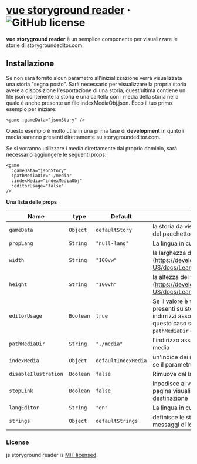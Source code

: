 # [vue storyground reader](https://storygroundeditor.com) &middot; ![GitHub license](https://img.shields.io/badge/license-MIT-blue.svg)

**vue storyground reader** è un semplice componente per visualizzare le storie di storygroundeditor.com.

## Installazione

Se non sarà fornito alcun parametro all'inizializzazione verrà visualizzata una storia "segna posto". Sarà necessario per visualizzare la propria storia avere a disposizione l'esportazione di una storia, quest'ultima contiene un file json contenente la storia e una cartella con i media della storia nella quale è anche presente un file indexMediaObj.json.
Ecco il tuo primo esempio per iniziare:

```vue
<game :gameData="jsonStory" />
```

Questo esempio è molto utile in una prima fase di **development** in qunto i media saranno presenti direttamente su storygroundeditor.com.

Se si vorranno utilizzare i media direttamente dal proprio dominio, sarà necessario aggiungere le seguenti props:

```vue
<game
  :gameData="jsonStory"
  :pathMediaDir="./media"
  :indexMedia="indexMediaObj"
  :editorUsage="false"
/>
```

**Una lista delle props**

| Name                 | type      | Default             | description                                                                                                                                                                                                                                          |
| -------------------- | --------- | ------------------- | ---------------------------------------------------------------------------------------------------------------------------------------------------------------------------------------------------------------------------------------------------- |
| `gameData`           | `Object`  | `defaultStory`      | la storia da visualizzare che si può trovare all'interno del pacchetto d'esportazione in formato JSON                                                                                                                                                |
| `propLang`           | `String`  | `"null-lang"`       | La lingua in cui deve essere visualizzata la storia                                                                                                                                                                                                  |
| `width`              | `String`  | `"100vw"`           | la larghezza del visualizzatore (https://developer.mozilla.org/en-US/docs/Learn/CSS/Building_blocks/Values_and_units)                                                                                                                                |
| `height`             | `String`  | `"100vh"`           | la altezza del visualizzatore (https://developer.mozilla.org/en-US/docs/Learn/CSS/Building_blocks/Values_and_units)                                                                                                                                  |
| `editorUsage`        | `Boolean` | `true`              | Se il valore è `true` verranno utlizzati alcuni datai presenti su storygroundeditor.com in particolare gli indirrizzi assoluti ai media presenti nella storia, in questo caso sarà necessario valorizzare i parametri: `pathMediaDir` e `indexMedia` |
| `pathMediaDir`       | `String`  | `"./media"`         | l'indirizzo assoluto alla cartella in cui sono presenti i media                                                                                                                                                                                      |
| `indexMedia`         | `Object`  | `defaultIndexMedia` | un'indice dei media presenti nella storia è necessario se il parametro `editorUsage` è `false`                                                                                                                                                       |
| `disableIlustration` | `Boolean` | `false`             | Rimuove dal la possibilità di visualizzare i media                                                                                                                                                                                                   |
| `stopLink`           | `Boolean` | `false`             | inpedisce al visualizzatore di navigare in un'altra pagina visualizzando in un messaggio l'url di destinazione                                                                                                                                       |
| `langEditor`         | `String`  | `"en"`              | La lingua in cui vengono visualizzati i messaggi di log                                                                                                                                                                                              |
| `strings`            | `Object`  | `defaultStrings`    | definisce le stringhe mostrate dal visualizzatore nei messaggi di log                                                                                                                                                                                |

### License

js storyground reader is [MIT licensed](./LICENSE).
